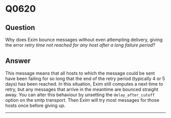 Q0620
=====

Question
--------

Why does Exim bounce messages without even attempting delivery, giving
the error *retry time not reached for any host after a long failure
period*?

Answer
------

This message means that all hosts to which the message could be sent
have been failing for so long that the end of the retry period
(typically 4 or 5 days) has been reached. In this situation, Exim still
computes a next time to retry, but any messages that arrive in the
meantime are bounced straight away. You can alter this behaviour by
unsetting the `delay_after_cutoff` option on the smtp transport. Then
Exim will try most messages for those hosts once before giving up.

* * * * *
